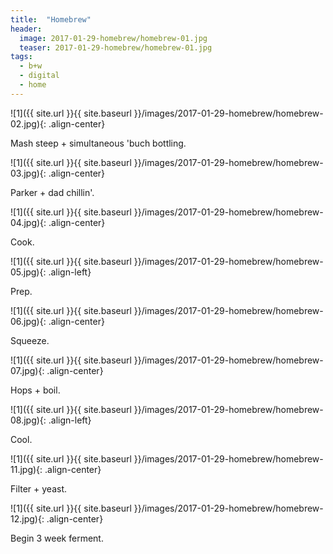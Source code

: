 ```yaml
---
title:  "Homebrew"
header:
  image: 2017-01-29-homebrew/homebrew-01.jpg
  teaser: 2017-01-29-homebrew/homebrew-01.jpg
tags: 
  - b+w
  - digital
  - home
---
```


![1]({{ site.url }}{{ site.baseurl }}/images/2017-01-29-homebrew/homebrew-02.jpg){: .align-center}
<figcaption>Mash steep + simultaneous 'buch bottling.</figcaption>
<p></p>

![1]({{ site.url }}{{ site.baseurl }}/images/2017-01-29-homebrew/homebrew-03.jpg){: .align-center}
<figcaption>Parker + dad chillin'.</figcaption>


![1]({{ site.url }}{{ site.baseurl }}/images/2017-01-29-homebrew/homebrew-04.jpg){: .align-center}
<figcaption>Cook.</figcaption>


![1]({{ site.url }}{{ site.baseurl }}/images/2017-01-29-homebrew/homebrew-05.jpg){: .align-left}
<figcaption>Prep.</figcaption>


![1]({{ site.url }}{{ site.baseurl }}/images/2017-01-29-homebrew/homebrew-06.jpg){: .align-center}
<figcaption>Squeeze.</figcaption>


![1]({{ site.url }}{{ site.baseurl }}/images/2017-01-29-homebrew/homebrew-07.jpg){: .align-center}
<figcaption>Hops + boil.</figcaption>


![1]({{ site.url }}{{ site.baseurl }}/images/2017-01-29-homebrew/homebrew-08.jpg){: .align-left}
<figcaption>Cool.</figcaption>


![1]({{ site.url }}{{ site.baseurl }}/images/2017-01-29-homebrew/homebrew-11.jpg){: .align-center}
<figcaption>Filter + yeast.</figcaption>


![1]({{ site.url }}{{ site.baseurl }}/images/2017-01-29-homebrew/homebrew-12.jpg){: .align-center}
<figcaption>Begin 3 week ferment.</figcaption>

